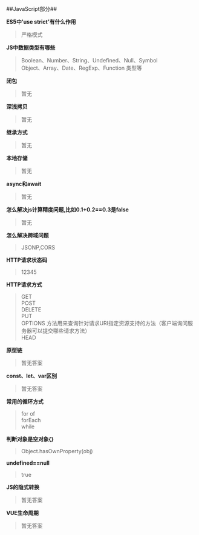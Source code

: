 ##JavaScript部分##
  
**ES5中'use strict'有什么作用**
> 严格模式

 **JS中数据类型有哪些**
> Boolean、Number、String、Undefined、Null、Symbol<br>
> Object、Array、Date、RegExp、Function 类型等

**闭包**
> 暂无

**深浅拷贝**
> 暂无

**继承方式**
> 暂无

**本地存储**
> 暂无

**async和await**
> 暂无

**怎么解决js计算精度问题,比如0.1+0.2==0.3是false**
> 暂无

**怎么解决跨域问题**
> JSONP,CORS

**HTTP请求状态码**
> 12345

**HTTP请求方式**
> GET <br>
> POST <br>
> DELETE <br>
> PUT <br>
> OPTIONS 方法用来查询针对请求URI指定资源支持的方法（客户端询问服务器可以提交哪些请求方法）<br> 
> HEAD <br>

**原型链**
> 暂无答案

**const、let、var区别**
> 暂无答案

**常用的循环方式**
> for of<br>forEach<br>while<br>

**判断对象是空对象{}**
> Object.hasOwnProperty(obj)

**undefined==null**
> true

**JS的隐式转换**
> 暂无答案



**VUE生命周期**
> 暂无答案


